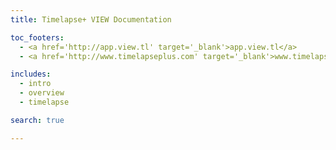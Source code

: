 ```yaml
---
title: Timelapse+ VIEW Documentation

toc_footers:
  - <a href='http://app.view.tl' target='_blank'>app.view.tl</a>
  - <a href='http://www.timelapseplus.com' target='_blank'>www.timelapseplus.com</a>

includes:
  - intro
  - overview
  - timelapse

search: true

---
```


